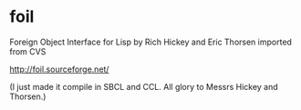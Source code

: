 foil
====

Foreign Object Interface for Lisp by Rich Hickey and Eric Thorsen imported from CVS

http://foil.sourceforge.net/

(I just made it compile in SBCL and CCL. All glory to Messrs Hickey and Thorsen.)
